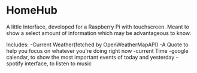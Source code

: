 # HomeHub
A little Interface, developed for a Raspberry Pi with touchscreen. Meant to show a select amount of information which may be advantageous to know.

Includes:
  -Current Weather(fetched by OpenWeatherMapAPI)
  -A Quote to help you focus on whatever you're doing right now
  -current Time
  -google calendar, to show the most important events of today and yesterday
  -spotify interface, to listen to music
